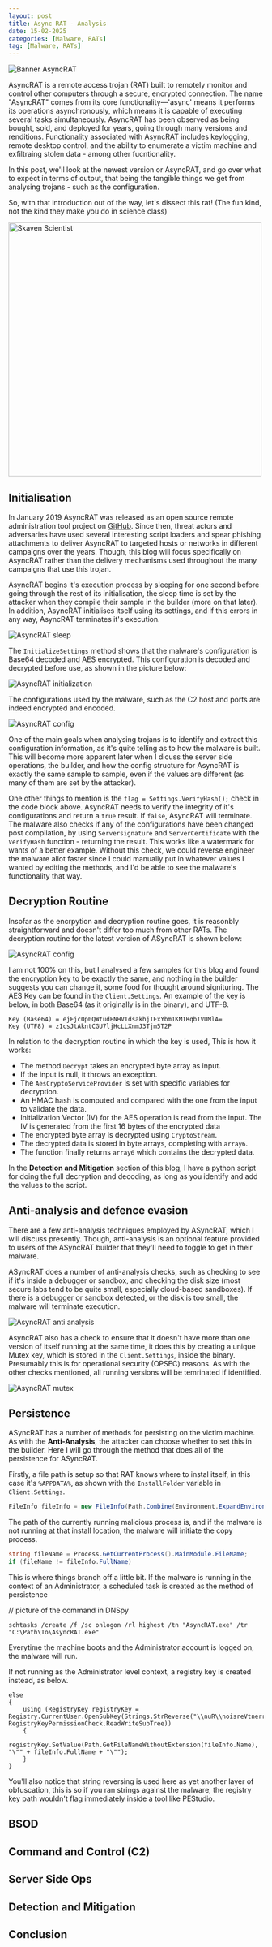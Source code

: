 ```yaml
---
layout: post
title: Async RAT - Analysis
date: 15-02-2025
categories: [Malware, RATs]
tag: [Malware, RATs]
---
```


![Banner AsyncRAT](assets/images/blogs/async-rat/Banner-async.png)

AsyncRAT is a remote access trojan (RAT) built to remotely monitor and control other computers through a secure, encrypted connection. The name "AsyncRAT" comes from its core functionality—'async' means it performs its operations asynchronously, which means it is capable of executing several tasks simultaneously. AsyncRAT has been observed as being bought, sold, and deployed for years, going through many versions and renditions. Functionality associated with AsyncRAT includes keylogging, remote desktop control, and the ability to enumerate a victim machine and exfiltraing stolen data - among other fucntionality.

In this post, we'll look at the newest version or AsyncRAT, and go over what to expect in terms of output, that being the tangible things we get from analysing trojans - such as the configuration.

So, with that introduction out of the way, let's dissect this rat! (The fun kind, not the kind they make you do in science class)

<img src="assets/images/blogs/async-rat/skaven-scientist.png" alt="Skaven Scientist" width="500" height="500">

## Initialisation

In January 2019 AsyncRAT was released as an open source remote administration tool project on [GitHub](https://github.com/NYAN-x-CAT/AsyncRAT-C-Sharp). Since then, threat actors and adversaries have used several interesting script loaders and spear phishing attachments to deliver AsyncRAT to targeted hosts or networks in different campaigns over the years. Though, this blog will focus specifically on AsyncRAT rather than the delivery mechanisms used throughout the many campaigns that use this trojan.

AsyncRAT begins it's execution process by sleeping for one second before going through the rest of its initialisation, the sleep time is set by the attacker when they compile their sample in the builder (more on that later). In addition, AsyncRAT initialises itself using its settings, and if this errors in any way, AsyncRAT terminates it's execution.

![AsyncRAT sleep](assets/images/blogs/async-rat/sleep-time.png)

The `InitializeSettings` method shows that the malware's configuration is Base64 decoded and AES encrypted. This configuration is decoded and decrypted before use, as shown in the picture below:

![AsyncRAT initialization](assets/images/blogs/async-rat/init-settings.png)

The configurations used by the malware, such as the C2 host and ports are indeed encrypted and encoded.

![AsyncRAT config](assets/images/blogs/async-rat/async-config.png)

One of the main goals when analysing trojans is to identify and extract this configuration information, as it's quite telling as to how the malware is built. This will become more apparent later when I dicuss the server side operations, the builder, and how the config structure for AsyncRAT is exactly the same sample to sample, even if the values are different (as many of them are set by the attacker).

One other things to mention is the `flag = Settings.VerifyHash();` check in the code block above. AsyncRAT needs to verify the integrity of it's configurations and return a `true` result. If `false`, AsyncRAT will terminate. The malware also checks if any of the configurations have been changed post compilation, by using `Serversignature` and `ServerCertificate` with the `VerifyHash` function - returning the result. This works like a watermark for wants of a better example. Without this check, we could reverse engineer the malware allot faster since I could manually put in whatever values I wanted by editing the methods, and I'd be able to see the malware's functionality that way.

## Decryption Routine

Insofar as the encrpytion and decryption routine goes, it is reasonbly straightforward and doesn't differ too much from other RATs. The decryption routine for the latest version of ASyncRAT is shown below:

![AsyncRAT config](assets/images/blogs/async-rat/async-decrypt.png)

I am not 100% on this, but I analysed a few samples for this blog and found the encryption key to be exactly the same, and nothing in the builder suggests you can change it, some food for thought around signituring. The AES Key can be found in the `Client.Settings`. An example of the key is below, in both Base64 (as it originally is in the binary), and UTF-8.

```
Key (Base64) = ejFjc0p0QWtudENHVTdsakhjTExYbm1KM1RqbTVUMlA=
Key (UTF8) = z1csJtAkntCGU7ljHcLLXnmJ3Tjm5T2P

```

In relation to the decryption routine in which the key is used, This is how it works:

* The method `Decrypt` takes an encrypted byte array as input.
* If the input is null, it throws an exception.
* The `AesCryptoServiceProvider` is set with specific variables for decryption.
* An HMAC hash is computed and compared with the one from the input to validate the data.
* Initialization Vector (IV) for the AES operation is read from the input. The IV is generated from the first 16 bytes of the encrypted data
* The encrypted byte array is decrypted using `CryptoStream`.
* The decrypted data is stored in byte arrays, completing with `array6`.
* The function finally returns `array6` which contains the decrypted data.

In the **Detection and Mitigation** section of this blog, I have a python script for doing the full decryption and decoding, as long as you identify and add the values to the script.

## Anti-analysis and defence evasion

There are a few anti-analysis techniques employed by ASyncRAT, which I will discuss presently. Though, anti-analysis is an optional feature provided to users of the ASyncRAT builder that they'll need to toggle to get in their malware. 

ASyncRAT does a number of anti-analysis checks, such as checking to see if it's inside a debugger or sandbox, and checking the disk size (most secure labs tend to be quite small, especially cloud-based sandboxes). If there is a debugger or sandbox detected, or the disk is too small, the malware will terminate execution.

![AsyncRAT anti analysis](assets/images/blogs/async-rat/anti-analysis.png)

AsyncRAT also has a check to ensure that it doesn't have more than one version of itself running at the same time, it does this by creating a unique Mutex key, which is stored in the `Client.Settings`, inside the binary. Presumably this is for operational security (OPSEC) reasons. As with the other checks mentioned, all running versions will be temrinated if identified.

![AsyncRAT mutex](assets/images/blogs/async-rat/mutex.png)

## Persistence

ASyncRAT has a number of methods for persisting on the victim machine. As with the **Anti-Analysis**, the attacker can choose whether to set this in the builder. Here I will go through the method that does all of the persistence for ASyncRAT.

Firstly, a file path is setup so that RAT knows where to instal itself, in this case it's `%APPDATA%`, as shown with the `InstallFolder` variable in `Client.Settings`.

```cs
FileInfo fileInfo = new FileInfo(Path.Combine(Environment.ExpandEnvironmentVariables(Settings.InstallFolder), Settings.InstallFile));
```

The path of the currently running malicious process is, and if the malware is not running at that install location, the malware will initiate the copy process.

```cs
string fileName = Process.GetCurrentProcess().MainModule.FileName;
if (fileName != fileInfo.FullName)
```

This is where things branch off a little bit. If the malware is running in the context of an Administrator, a scheduled task is created as the method of persistence

// picture of the command in DNSpy

```batch
schtasks /create /f /sc onlogon /rl highest /tn "AsyncRAT.exe" /tr "C:\Path\To\AsyncRAT.exe"
```

Everytime the machine boots and the Administrator account is logged on, the malware will run.

If not running as the Administrator level context, a registry key is created instead, as below.

```batch
else
{
    using (RegistryKey registryKey = Registry.CurrentUser.OpenSubKey(Strings.StrReverse("\\nuR\\noisreVtnerruC\\swodniW\\tfosorciM\\erawtfoS"), RegistryKeyPermissionCheck.ReadWriteSubTree))
    {
        registryKey.SetValue(Path.GetFileNameWithoutExtension(fileInfo.Name), "\"" + fileInfo.FullName + "\"");
    }
}
```
You'll also notice that string reversing is used here as yet another layer of obfuscation, this is so if you ran strings against the malware, the registry key path wouldn't flag immediately inside a tool like PEStudio.


## BSOD

## Command and Control (C2)

## Server Side Ops

## Detection and Mitigation

## Conclusion



